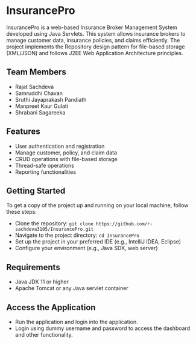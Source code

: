 # InsurancePro
InsurancePro is a web-based Insurance Broker Management System developed using Java Servlets. This system allows insurance brokers to manage customer data, insurance policies, and claims efficiently. The project implements the Repository design pattern for file-based storage (XML/JSON) and follows J2EE Web Application Architecture principles.

## Team Members
- Rajat Sachdeva
- Samruddhi Chavan
- Sruthi Jayaprakash Pandiath
- Manpreet Kaur Gulati
- Shrabani Sagareeka

## Features
- User authentication and registration
- Manage customer, policy, and claim data
- CRUD operations with file-based storage
- Thread-safe operations
- Reporting functionalities

## Getting Started
To get a copy of the project up and running on your local machine, follow these steps:
- Clone the repository: `git clone https://github.com/r-sachdeva3105/InsurancePro.git`
- Navigate to the project directory: `cd InsurancePro`
- Set up the project in your preferred IDE (e.g., IntelliJ IDEA, Eclipse)
- Configure your environment (e.g., Java SDK, web server)

## Requirements
- Java JDK 11 or higher
- Apache Tomcat or any Java servlet container

## Access the Application
- Run the application and login into the application.
- Login using dummy username and password to access the dashboard and other functionality.
